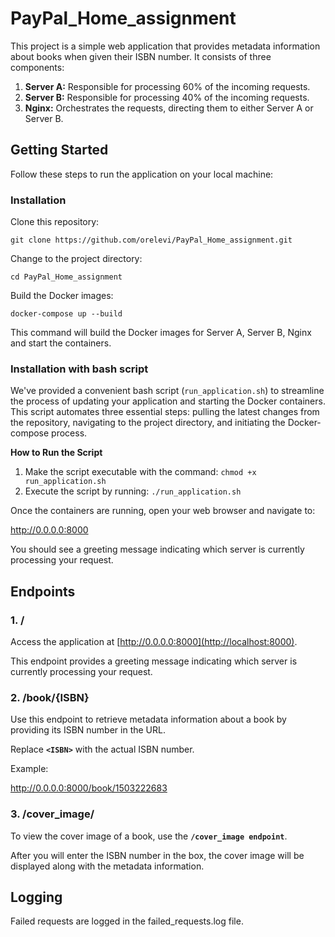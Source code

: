 # PayPal_Home_assignment
 
This project is a simple web application that provides metadata information about books when given their ISBN number. It consists of three components:

1. **Server A:** Responsible for processing 60% of the incoming requests.
2. **Server B:** Responsible for processing 40% of the incoming requests.
3. **Nginx:** Orchestrates the requests, directing them to either Server A or Server B.
   
## Getting Started
Follow these steps to run the application on your local machine:

### Installation
Clone this repository:

```
git clone https://github.com/orelevi/PayPal_Home_assignment.git
```

Change to the project directory:

```
cd PayPal_Home_assignment
```

Build the Docker images:

```
docker-compose up --build
```

This command will build the Docker images for Server A, Server B, Nginx and start the containers.

### Installation with bash script

We've provided a convenient bash script (`run_application.sh`) to streamline the process of updating your application and starting the Docker containers. This script automates three essential steps: pulling the latest changes from the repository, navigating to the project directory, and initiating the Docker-compose process.

**How to Run the Script**

1. Make the script executable with the command: `chmod +x run_application.sh`
2. Execute the script by running: `./run_application.sh`

Once the containers are running, open your web browser and navigate to:

http://0.0.0.0:8000

You should see a greeting message indicating which server is currently processing your request.

## Endpoints

### 1. /

Access the application at [http://0.0.0.0:8000](http://localhost:8000). 

This endpoint provides a greeting message indicating which server is currently processing your request.

### 2. /book/{ISBN}

Use this endpoint to retrieve metadata information about a book by providing its ISBN number in the URL.

Replace **`<ISBN>`** with the actual ISBN number.

Example:

http://0.0.0.0:8000/book/1503222683

### 3. /cover_image/

 To view the cover image of a book, use the **`/cover_image endpoint`**.

 After you will enter the ISBN number in the box, the cover image will be displayed along with the metadata information.


## Logging
Failed requests are logged in the failed_requests.log file.
